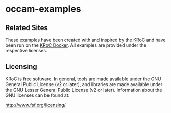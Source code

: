 # occam-examples

## Related Sites

These examples have been created with and inspired by the [KRoC](https://github.com/concurrency/kroc) and have been run on the [KRoC Docker](https://github.com/omegahm/kroc). All examples are provided under the respective licenses.

## Licensing

KRoC is free software. In general, tools are made available under the GNU General Public License (v2 or later), and libraries are made available under the GNU Lesser General Public License (v2 or later). Information about the GNU licenses can be found at:

http://www.fsf.org/licensing/
